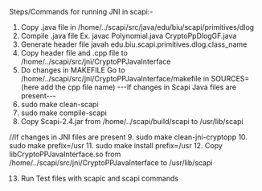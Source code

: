 Steps/Commands for running JNI in scapi:-

1. Copy .java file in /home/../scapi/src/java/edu/biu/scapi/primitives/dlog
2. Compile .java file 
Ex. javac Polynomial.java CryptoPpDlogGF.java 
3. Generate header file 
javah edu.biu.scapi.primitives.dlog.class_name
4. Copy header file and .cpp file to /home/../scapi/src/jni/CryptoPPJavaInterface
5. Do changes in MAKEFILE
Go to  /home/../scapi/src/jni/CryptoPPJavaInterface/makefile
in SOURCES= (here add the cpp file name)
---If changes in Scapi Java files are present---
6. sudo make clean-scapi
7. sudo make compile-scapi
8. Copy Scapi-2.4.jar from /home/../scapi/build/scapi to /usr/lib/scapi

//If changes in JNI files are present
9. sudo make clean-jni-cryptopp
10. sudo make prefix=/usr
11. sudo make install prefix=/usr
12. Copy libCryptoPPJavaInterface.so from /home/../scapi/src/jni/CryptoPPJavaInterface
to /usr/lib/scapi

13. Run Test files with scapic and scapi commands
